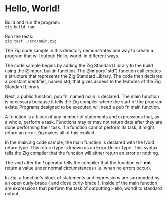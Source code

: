 # Hello, World!

Build and run the program:</br>
`zig build run`

Run the tests:</br>
`zig test ./src/main.zig`


The Zig code sample in this directory demonstrates one way to create a program that will output: Hello, world! in different ways.

The code sample begins by adding the Zig Standard Library to the build using the @import builtin function. The @import("std") function call creates a structure that represents the Zig Standard Library. The code then declares a constant identifier, named std, that gives access to the features of the Zig Standard Library.

Next, a public function, pub fn, named main is declared. The main function is necessary because it tells the Zig compiler where the start of the program exists. Programs designed to be executed will need a pub fn main function.

A function is a block of any number of statements and expressions that, as a whole, perform a task. Functions may or may not return data after they are done performing their task. If a function cannot perform its task, it might return an error. Zig makes all of this explicit.

In the main.zig code sample, the main function is declared with the !void return type. This return type is known as an Error Union Type. This syntax tells the Zig compiler that the function will either return an error or nothing.

The void after the ! operator tells the compiler that the function will <strong>not</strong> return a value under normal circumstances (i.e. when no errors occur).

In Zig, a function's block of statements and expressions are surrounded by an open curly-brace { and close curly-brace }. Inside of the main function are expressions that perform the task of outputting Hello, world! to standard output.


